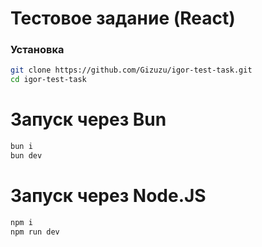 # Тестовое задание (React)

### Установка

```sh
git clone https://github.com/Gizuzu/igor-test-task.git
cd igor-test-task
```

# Запуск через Bun

```sh
bun i
bun dev
```

# Запуск через Node.JS

```sh
npm i
npm run dev
```
